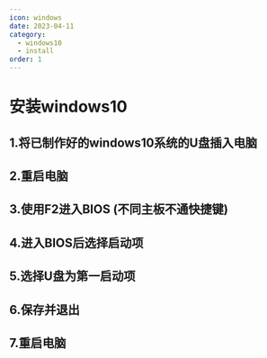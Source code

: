 ```yaml
---
icon: windows
date: 2023-04-11
category: 
  - windows10
  - install
order: 1
---
```

# 安装windows10
## 1.将已制作好的windows10系统的U盘插入电脑
## 2.重启电脑
## 3.使用F2进入BIOS (不同主板不通快捷键)
## 4.进入BIOS后选择启动项
## 5.选择U盘为第一启动项
## 6.保存并退出
## 7.重启电脑